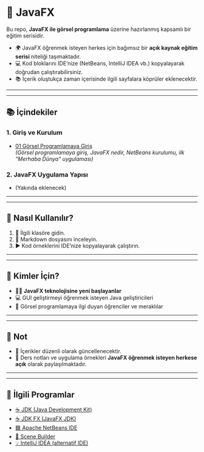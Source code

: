 # 🌟 JavaFX

Bu repo, **JavaFX ile görsel programlama** üzerine hazırlanmış kapsamlı bir eğitim serisidir.  
- 🌍 JavaFX öğrenmek isteyen herkes için bağımsız bir **açık kaynak eğitim serisi** niteliği taşımaktadır.  
- 💻 Kod bloklarını IDE’nize (NetBeans, IntelliJ IDEA vb.) kopyalayarak doğrudan çalıştırabilirsiniz.  
- 📚 İçerik oluştukça zaman içerisinde ilgili sayfalara köprüler eklenecektir.  

---
---

## 📚 İçindekiler

### 1. Giriş ve Kurulum
- [01 Görsel Programlamaya Giriş](01_Giris/01_Gorsel_Programlamaya_Giris.md)  
  _(Görsel programlamaya giriş, JavaFX nedir, NetBeans kurulumu, ilk "Merhaba Dünya" uygulaması)_

### 2. JavaFX Uygulama Yapısı
- (Yakında eklenecek)

---
---

## 🚀 Nasıl Kullanılır?
1. 📂 İlgili klasöre gidin.  
2. 📄 Markdown dosyasını inceleyin.  
3. ▶️ Kod örneklerini IDE’nize kopyalayarak çalıştırın.  

---
---

## 🎯 Kimler İçin?
- 👨‍🎓 **JavaFX teknolojisine yeni başlayanlar**  
- 💻 GUI geliştirmeyi öğrenmek isteyen Java geliştiricileri  
- 🔬 Görsel programlamaya ilgi duyan öğrenciler ve meraklılar  

---
---

## 📌 Not
- 📝 İçerikler düzenli olarak güncellenecektir.  
- 📖 Ders notları ve uygulama örnekleri **JavaFX öğrenmek isteyen herkese açık** olarak paylaşılmaktadır.  

---
---

## 🔗 İlgili Programlar
- [☕ JDK (Java Development Kit)](https://www.oracle.com/java/technologies/javase-downloads.html)  
- [☕ JDK FX (JavaFX JDK)](https://www.azul.com/downloads/?package=jdk#zulu)
- [🟦 Apache NetBeans IDE](https://netbeans.apache.org/download/index.html)  
- [🎨 Scene Builder](https://gluonhq.com/products/scene-builder/)  
- [💡 IntelliJ IDEA (alternatif IDE)](https://www.jetbrains.com/idea/download/)  
